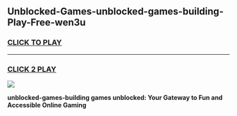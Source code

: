 
## Unblocked-Games-unblocked-games-building-Play-Free-wen3u
<h3>
<a href="https://premium76.site?title=unblocked-games-building&ref=23A">CLICK TO PLAY</a></h3>
<hr>

<h3>
<a href="https://premium76.site?title=unblocked-games-building&ref=23A">CLICK 2 PLAY</a>
  
</h3>

<a href="https://premium76.site?title=unblocked-games-building&ref=23A"><img src="https://clearcache.store/games.png"></a>


**unblocked-games-building games unblocked: Your Gateway to Fun and Accessible Online Gaming**
